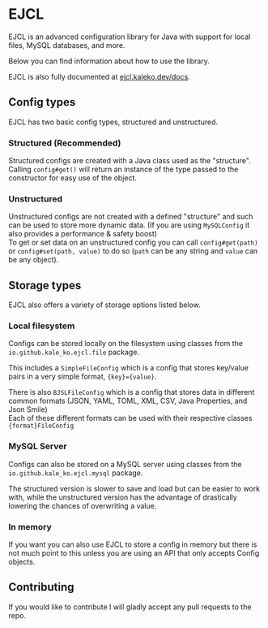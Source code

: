 # EJCL

EJCL is an advanced configuration library for Java with support for local files, MySQL databases, and more.

Below you can find information about how to use the library.

EJCL is also fully documented at [ejcl.kaleko.dev/docs](https://ejcl.kaleko.dev/docs/).

## Config types

EJCL has two basic config types, structured and unstructured.

### Structured (Recommended)

Structured configs are created with a Java class used as the "structure".\
Calling `config#get()` will return an instance of the type passed to the constructor for easy use of the object.

### Unstructured

Unstructured configs are not created with a defined "structure" and such can be used to store more dynamic data. (If you are using `MySQLConfig` it also provides a performance & safety boost)\
To get or set data on an unstructured config you can call `config#get(path)` or `config#set(path, value)` to do so (`path` can be any string and `value` can be any object).

## Storage types

EJCL also offers a variety of storage options listed below.

### Local filesystem

Configs can be stored locally on the filesystem using classes from the `io.github.kale_ko.ejcl.file` package.

This includes a `SimpleFileConfig` which is a config that stores key/value pairs in a very simple format, `{key}={value}`.

There is also `BJSLFileConfig` which is a config that stores data in different common formats (JSON, YAML, TOML, XML, CSV, Java Properties, and Json Smile)\
Each of these different formats can be used with their respective classes `{format}FileConfig`

### MySQL Server

Configs can also be stored on a MySQL server using classes from the `io.github.kale_ko.ejcl.mysql` package.

The structured version is slower to save and load but can be easier to work with, while the unstructured version has the advantage of drastically lowering the chances of overwriting a value.

### In memory

If you want you can also use EJCL to store a config in memory but there is not much point to this unless you are using an API that only accepts Config objects.

## Contributing

If you would like to contribute I will gladly accept any pull requests to the repo.